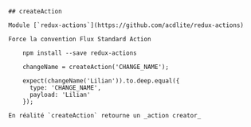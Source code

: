 
    
    ## createAction
    
    Module [`redux-actions`](https://github.com/acdlite/redux-actions)
    
    Force la convention Flux Standard Action
    
        npm install --save redux-actions
    
        changeName = createAction('CHANGE_NAME');
    
        expect(changeName('Lilian')).to.deep.equal({
          type: 'CHANGE_NAME',
          payload: 'Lilian'
        });
    
    En réalité `createAction` retourne un _action creator_
    
    